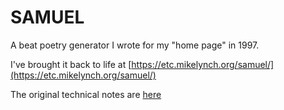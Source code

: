 SAMUEL
======

A beat poetry generator I wrote for my "home page" in 1997.

I've brought it back to life at [https://etc.mikelynch.org/samuel/](https://etc.mikelynch.org/samuel/)

The original technical notes are [here](https://etc.mikelynch.org/samuel/technical.html)

